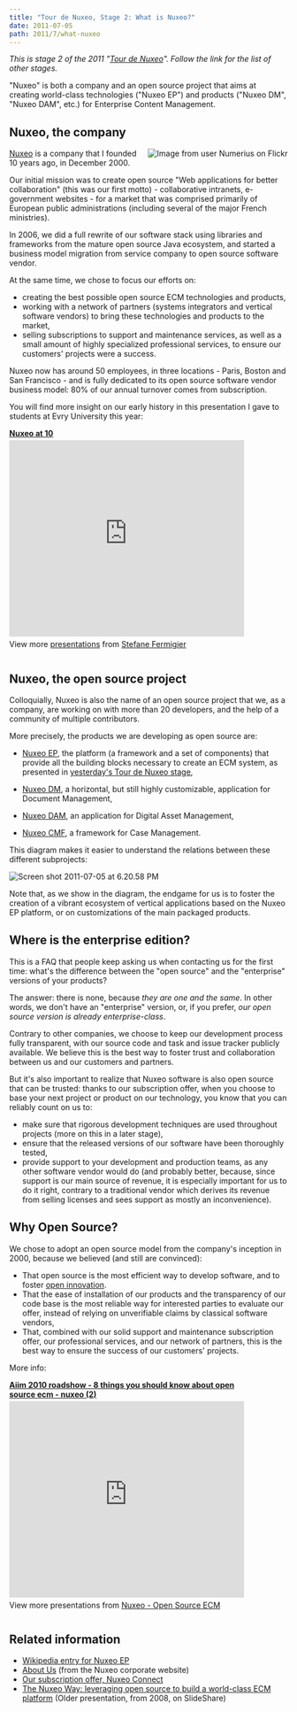 ```yaml
---
title: "Tour de Nuxeo, Stage 2: What is Nuxeo?"
date: 2011-07-05
path: 2011/7/what-nuxeo
---
```


<em>This is stage 2 of the 2011 "<a href="/blog/2011/07/introducing-2011-tour-nuxeo/">Tour de Nuxeo</a>". Follow the link for the list of other stages.</em>

"Nuxeo" is both a company and an open source project that aims at creating world-class technologies ("Nuxeo EP") and products ("Nuxeo DM", "Nuxeo DAM", etc.) for Enterprise Content Management.

## Nuxeo, the company

<img style="float: right; margin-left: 5px;" title="Image from user Numerius on Flickr" src="/images/6a010536291c30970b0154337dde09970c-800wi.png"/> <a href="http://www.nuxeo.com/en">Nuxeo</a> is a company that I founded 10 years ago, in December 2000. 

Our initial mission was to create open source "Web applications for better collaboration" (this was our first motto) - collaborative intranets, e-government websites - for a market that was comprised primarily of European public administrations (including several of the major French ministries).

In 2006, we did a full rewrite of our software stack using libraries and frameworks from the mature open source Java ecosystem, and started a business model migration from service company to open source software vendor.

<!-- more -->

<p>At the same time, we chose to focus our efforts on:</p>

<ul>

<li>creating the best possible open source ECM technologies and products,</li>

<li>working with a network of partners (systems integrators and vertical software vendors) to bring these technologies and products to the market,</li>

<li>selling subscriptions to support and maintenance services, as well as a small amount of highly specialized professional services, to ensure our customers' projects were a success.</li>

</ul>

<p>Nuxeo now has around 50 employees, in three locations - Paris, Boston and San Francisco - and is fully dedicated to its open source software vendor business model: 80% of our annual turnover comes from subscription.</p>

<p>You will find more insight on our early history in this presentation I gave to students at Evry University this year:</p>

<div style="width:425px" id="__ss_8513686"> <strong style="display:block;margin:12px 0 4px"><a href="http://www.slideshare.net/sfermigier/nuxeo-at-10" title="Nuxeo at 10" target="_blank">Nuxeo at 10</a></strong> <iframe src="http://www.slideshare.net/slideshow/embed_code/8513686" width="425" height="355" frameborder="0" marginwidth="0" marginheight="0" scrolling="no"></iframe> <div style="padding:5px 0 12px"> View more <a href="http://www.slideshare.net/" target="_blank">presentations</a> from <a href="http://www.slideshare.net/sfermigier" target="_blank">Stefane Fermigier</a> </div> </div>

<h2>Nuxeo, the open source project</h2>

<p>Colloquially, Nuxeo is also the name of an open source project that we, as a company, are working on with more than 20 developers, and the help of a community of multiple contributors.</p>

<p>More precisely, the products we are developing as open source are:</p>

<ul>

<li><p><a href="http://www.nuxeo.com/en/products/ep">Nuxeo EP</a>, the platform (a framework and a set of components) that provide all the building blocks necessary to create an ECM system, as presented in <a href="/blog/2011/07/why-manage-content/">yesterday's Tour de Nuxeo stage</a>,</p></li>

<li><p><a href="http://www.nuxeo.com/en/products/document-management">Nuxeo DM</a>, a horizontal, but still highly customizable, application for Document Management,</p></li>

<li><p><a href="http://www.nuxeo.com/en/products/dam">Nuxeo DAM</a>, an application for Digital Asset Management,</p></li>

<li><p><a href="http://www.nuxeo.com/en/products/case-management">Nuxeo CMF</a>, a framework for Case Management.</p></li>

</ul>

<p>This diagram makes it easier to understand the relations between these different subprojects:</p>

<p><img class="asset  asset-image at-xid-6a010536291c30970b0154337dba72970c" alt="Screen shot 2011-07-05 at 6.20.58 PM" title="Screen shot 2011-07-05 at 6.20.58 PM" src="/images/6a010536291c30970b0154337dba72970c-320wi.png" /></p>

<p>Note that, as we show in the diagram, the endgame for us is to foster the creation of a vibrant ecosystem of vertical applications based on the Nuxeo EP platform, or on customizations of the main packaged products.</p>

<h2>Where is the enterprise edition?</h2>

<p>This is a FAQ that people keep asking us when contacting us for the first time: what's the difference between the "open source" and the "enterprise" versions of your products?</p>

<p>The answer: there is none, because <em>they are one and the same</em>. In other words, we don't have an "enterprise" version, or, if you prefer, <em>our open source version is already enterprise-class</em>.</p>

<p>Contrary to other companies, we choose to keep our development process fully transparent, with our source code and task and issue tracker publicly available. We believe this is the best way to foster trust and collaboration between us and our customers and partners.</p>

<p>But it's also important to realize that Nuxeo software is also open source that can be trusted: thanks to our subscription offer, when you choose to base your next project or product on our technology, you know that you can reliably count on us to:</p>

<ul>

<li>make sure that rigorous development techniques are used throughout projects (more on this in a later stage),</li>

<li>ensure that the released versions of our software have been thoroughly tested, </li>

<li>provide support to your development and production teams, as any other software vendor would do (and probably better, because, since support is our main source of revenue, it is especially important for us to do it right, contrary to a traditional vendor which derives its revenue from selling licenses and sees support as mostly an inconvenience).</li>

</ul>

<h2>Why Open Source?</h2>

<p>We chose to adopt an open source model from the company's inception in 2000, because we believed (and still are convinced):</p>

<ul>

<li>That open source is the most efficient way to develop software, and to foster <a href="http://en.wikipedia.org/wiki/Open_innovation">open innovation</a>.</li>

<li>That the ease of installation of our products and the transparency of our code base is the most reliable way for interested parties to evaluate our offer, instead of relying on unverifiable claims by classical software vendors,</li>

<li>That, combined with our solid support and maintenance subscription offer, our professional services, and our network of partners, this is the best way to ensure the success of our customers' projects.</li>

</ul>

<p>More info:</p>

<div style="width:425px" id="__ss_5308176"> <strong style="display:block;margin:12px 0 4px"><a href="http://www.slideshare.net/nuxeo/aiim-2010-roadshow-8-things-you-should-know-about-open-source-ecm-nuxeo-2" title="Aiim 2010 roadshow - 8 things you should know about open source ecm - nuxeo (2)" target="_blank">Aiim 2010 roadshow - 8 things you should know about open source ecm - nuxeo (2)</a></strong> <iframe src="http://www.slideshare.net/slideshow/embed_code/5308176" width="425" height="355" frameborder="0" marginwidth="0" marginheight="0" scrolling="no"></iframe> <div style="padding:5px 0 12px"> View more presentations from <a href="http://www.slideshare.net/nuxeo" target="_blank">Nuxeo - Open Source ECM</a> </div> </div>

<h2>Related information</h2>

<ul>

<li><a href="http://en.wikipedia.org/wiki/Nuxeo">Wikipedia entry for Nuxeo EP</a></li>

<li><a href="http://www.nuxeo.com/en/about">About Us</a> (from the Nuxeo corporate website)</li>

<li><a href="http://www.nuxeo.com/en/services/connect">Our subscription offer, Nuxeo Connect</a></li>

<li><a href="http://www.slideshare.net/nuxeo/1-keynote-devday-sf-presentation">The Nuxeo Way: leveraging open source to build a world-class ECM platform</a> (Older presentation, from 2008, on SlideShare)</li>

</ul>

